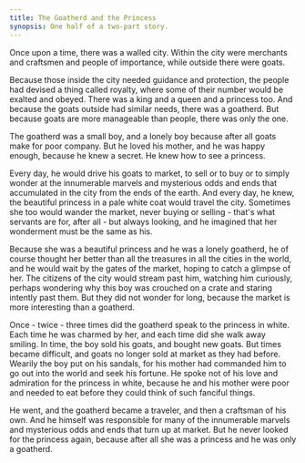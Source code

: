 ```yaml
---
title: The Goatherd and the Princess
synopsis: One half of a two-part story.
---
```


Once upon a time, there was a walled city. Within the city were merchants and craftsmen and people of importance, while outside there were goats.

Because those inside the city needed guidance and protection, the people had devised a thing called royalty, where some of their number would be exalted and obeyed. There was a king and a queen and a princess too. And because the goats outside had similar needs, there was a goatherd. But because goats are more manageable than people, there was only the one.

The goatherd was a small boy, and a lonely boy because after all goats make for poor company. But he loved his mother, and he was happy enough, because he knew a secret. He knew how to see a princess.

Every day, he would drive his goats to market, to sell or to buy or to simply wonder at the innumerable marvels and mysterious odds and ends that accumulated in the city from the ends of the earth. And every day, he knew, the beautiful princess in a pale white coat would travel the city. Sometimes she too would wander the market, never buying or selling - that's what servants are for, after all - but always looking, and he imagined that her wonderment must be the same as his.

Because she was a beautiful princess and he was a lonely goatherd, he of course thought her better than all the treasures in all the cities in the world, and he would wait by the gates of the market, hoping to catch a glimpse of her. The citizens of the city would stream past him, watching him curiously, perhaps wondering why this boy was crouched on a crate and staring intently past them. But they did not wonder for long, because the market is more interesting than a goatherd.

Once - twice - three times did the goatherd speak to the princess in white. Each time he was charmed by her, and each time did she walk away smiling. In time, the boy sold his goats, and bought new goats. But times became difficult, and goats no longer sold at market as they had before. Wearily the boy put on his sandals, for his mother had commanded him to go out into the world and seek his fortune. He spoke not of his love and admiration for the princess in white, because he and his mother were poor and needed to eat before they could think of such fanciful things.

He went, and the goatherd became a traveler, and then a craftsman of his own. And he himself was responsible for many of the innumerable marvels and mysterious odds and ends that turn up at market. But he never looked for the princess again, because after all she was a princess and he was only a goatherd.

